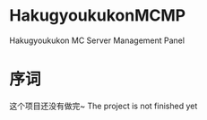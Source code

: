 # HakugyoukukonMCMP
Hakugyoukukon MC Server Management Panel

# 序词
这个项目还没有做完~
The project is not finished yet
